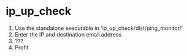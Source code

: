 # ip_up_check
1. Use the standalone executable in 'ip_up_check/dist/ping_monitor/'
3. Enter the IP and destination email address
4. ???
5. Profit
